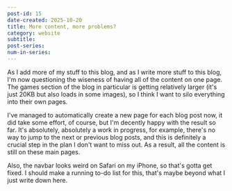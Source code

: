 ```yaml
---
post-id: 15
date-created: 2025-10-20
title: More content, more problems?
category: website
subtitle:
post-series:
num-in-series:
---
```

As I add more of my stuff to this blog, and as I write more stuff to this blog, I'm now questioning the wiseness of having all of the content on one page. The games section of the blog in particular is getting relatively larger (it's just 20KB but also loads in some images), so I think I want to silo everything into their own pages.

I've managed to automatically create a new page for each blog post now, it did take some effort, of course, but I'm decently happy with the result so far. It's absolutely, absolutely a work in progress, for example, there's no way to jump to the next or previous blog posts, and this is definitely a crucial step in the plan I don't want to miss out. As a result, all the content is still on these main pages.

Also, the navbar looks weird on Safari on my iPhone, so that's gotta get fixed. I should make a running to-do list for this, that's maybe beyond what I just write down here.